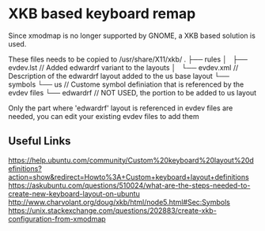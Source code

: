 XKB based keyboard remap
========================
Since xmodmap is no longer supported by GNOME, a XKB based solution is used.

These files needs to be copied to /usr/share/X11/xkb/
.
├── rules
│   ├── evdev.lst  // Added edwardrf variant to the layouts
│   └── evdev.xml  // Description of the edwardrf layout added to the us base layout
└── symbols
    └── us         // Custome symbol definiation that is referenced by the evdev files
    └── edwardrf   // NOT USED, the portion to be added to us layout

Only the part where 'edwardrf' layout is referenced in evdev files are needed, you can edit your existing evdev files to add them

Useful Links
------------
https://help.ubuntu.com/community/Custom%20keyboard%20layout%20definitions?action=show&redirect=Howto%3A+Custom+keyboard+layout+definitions
https://askubuntu.com/questions/510024/what-are-the-steps-needed-to-create-new-keyboard-layout-on-ubuntu
http://www.charvolant.org/doug/xkb/html/node5.html#Sec:Symbols
https://unix.stackexchange.com/questions/202883/create-xkb-configuration-from-xmodmap

